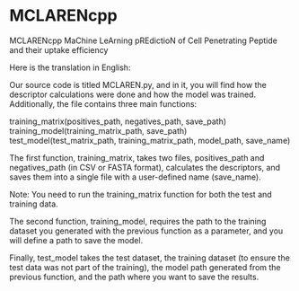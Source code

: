 # MCLARENcpp
MCLARENcpp MaChine LeArning pREdictioN of Cell Penetrating Peptide and their uptake efficiency


Here is the translation in English:

Our source code is titled MCLAREN.py, and in it, you will find how the descriptor calculations were done and how the model was trained. Additionally, the file contains three main functions:

training_matrix(positives_path, negatives_path, save_path)
training_model(training_matrix_path, save_path)
test_model(test_matrix_path, training_matrix_path, model_path, save_name)

The first function, training_matrix, takes two files, positives_path and negatives_path (in CSV or FASTA format), calculates the descriptors, and saves them into a single file with a user-defined name (save_name).

Note: You need to run the training_matrix function for both the test and training data.

The second function, training_model, requires the path to the training dataset you generated with the previous function as a parameter, and you will define a path to save the model.

Finally, test_model takes the test dataset, the training dataset (to ensure the test data was not part of the training), the model path generated from the previous function, and the path where you want to save the results.
